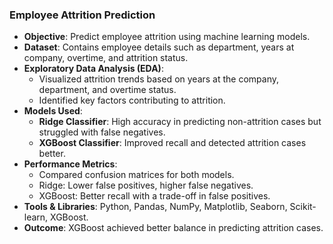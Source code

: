 
### **Employee Attrition Prediction**  

- **Objective**: Predict employee attrition using machine learning models.  
- **Dataset**: Contains employee details such as department, years at company, overtime, and attrition status.  
- **Exploratory Data Analysis (EDA)**:  
  - Visualized attrition trends based on years at the company, department, and overtime status.  
  - Identified key factors contributing to attrition.  
- **Models Used**:  
  - **Ridge Classifier**: High accuracy in predicting non-attrition cases but struggled with false negatives.  
  - **XGBoost Classifier**: Improved recall and detected attrition cases better.  
- **Performance Metrics**:  
  - Compared confusion matrices for both models.  
  - Ridge: Lower false positives, higher false negatives.  
  - XGBoost: Better recall with a trade-off in false positives.  
- **Tools & Libraries**: Python, Pandas, NumPy, Matplotlib, Seaborn, Scikit-learn, XGBoost.  
- **Outcome**: XGBoost achieved better balance in predicting attrition cases.  


